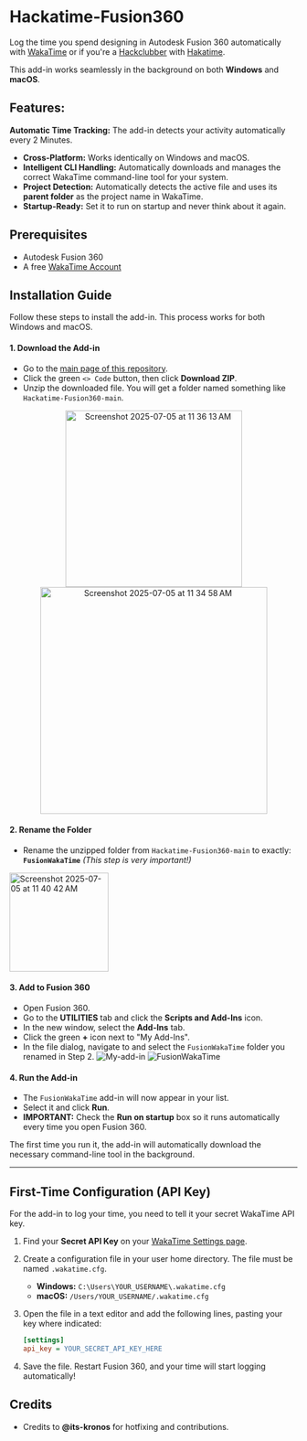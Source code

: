 # Hackatime-Fusion360
Log the time you spend designing in Autodesk Fusion 360 automatically with [WakaTime](https://wakatime.com) or if you're a [Hackclubber](https://hackclub.com) with [Hakatime](https://hackatime.hackclub.com).

This add-in works seamlessly in the background on both **Windows** and **macOS**.

## Features:
**Automatic Time Tracking:** The add-in detects your activity automatically every 2 Minutes.
-   **Cross-Platform:** Works identically on Windows and macOS.
-   **Intelligent CLI Handling:** Automatically downloads and manages the correct WakaTime command-line tool for your system.
-   **Project Detection:** Automatically detects the active file and uses its **parent folder** as the project name in WakaTime.
-   **Startup-Ready:** Set it to run on startup and never think about it again.


## Prerequisites

-   Autodesk Fusion 360
-   A free [WakaTime Account](https://wakatime.com/signup)


## Installation Guide

Follow these steps to install the add-in. This process works for both Windows and macOS.

#### 1. Download the Add-in
-   Go to the [main page of this repository](https://github.com/LiveWaffle/Hackatime-Fusion360).
-   Click the green `<> Code` button, then click **Download ZIP**.
-   Unzip the downloaded file. You will get a folder named something like `Hackatime-Fusion360-main`.

<p align="center">
<img width="309" center alt="Screenshot 2025-07-05 at 11 36 13 AM" src="https://github.com/user-attachments/assets/881233cb-ea98-448f-8b6e-5f43c6b5b87d" />

<br>

<img width="397" alt="Screenshot 2025-07-05 at 11 34 58 AM" src="https://github.com/user-attachments/assets/d77d50e4-7da3-4f80-9139-c754ee72b6e0" />
  
</p>

#### 2. Rename the Folder
-   Rename the unzipped folder from `Hackatime-Fusion360-main` to exactly:
    **`FusionWakaTime`**
    *(This step is very important!)*
<img width="173" alt="Screenshot 2025-07-05 at 11 40 42 AM" src="https://github.com/user-attachments/assets/7b1a4d75-fba6-454a-aa7c-1781b04aea50" />

#### 3. Add to Fusion 360
-   Open Fusion 360.
-   Go to the **UTILITIES** tab and click the **Scripts and Add-Ins** icon.
-   In the new window, select the **Add-Ins** tab.
-   Click the green **+** icon next to "My Add-Ins".
-   In the file dialog, navigate to and select the `FusionWakaTime` folder you renamed in Step 2.
![My-add-in](https://github.com/user-attachments/assets/8eede38a-9a08-4618-9fb3-20b0fc1543e9)
![FusionWakaTime](https://github.com/user-attachments/assets/29a37634-eb1c-4bf2-b728-bc83e3078db6)



#### 4. Run the Add-in
-   The `FusionWakaTime` add-in will now appear in your list.
-   Select it and click **Run**.
-   **IMPORTANT:** Check the **Run on startup** box so it runs automatically every time you open Fusion 360.

The first time you run it, the add-in will automatically download the necessary command-line tool in the background.

---

## First-Time Configuration (API Key)

For the add-in to log your time, you need to tell it your secret WakaTime API key.

1.  Find your **Secret API Key** on your [WakaTime Settings page](https://wakatime.com/settings/api-key).

2.  Create a configuration file in your user home directory. The file must be named `.wakatime.cfg`.
    -   **Windows:** `C:\Users\YOUR_USERNAME\.wakatime.cfg`
    -   **macOS:** `/Users/YOUR_USERNAME/.wakatime.cfg`

3.  Open the file in a text editor and add the following lines, pasting your key where indicated:

    ```ini
    [settings]
    api_key = YOUR_SECRET_API_KEY_HERE
    ```

4.  Save the file. Restart Fusion 360, and your time will start logging automatically!

## Credits

-   Credits to **@its-kronos** for hotfixing and contributions.
